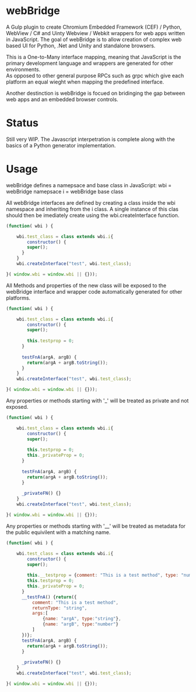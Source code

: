 # webBridge
A Gulp plugin to create Chromium Embedded Framework (CEF) / Python, WebView / C# and Uinty Webview / Webkit wrappers for web apps written in JavaScript.
The goal of webBridge is to allow creation of complex web based UI for Python, .Net and Unity and standalone browsers.

This is a One-to-Many interface mapping, meaning that JavaScript is the primary development language and wrappers are generated for other environments.  
As opposed to other general purpose RPCs such as grpc which give each platform an equal wieght when mapping the predefined interface.

Another destinction is webBridge is focued on bridinging the gap between web apps and an embedded browser controls.

# Status
Still very WIP.  The Javascript interpetration is complete along with the basics of a Python generator implementation.


# Usage
webBridge defines a namepsace and base class in JavaScript:
wbi = webBridge namepsace
i = webBridge base class

All webBridge interfaces are defined by creating a class inside the wbi namespace and inheriting from the i class.  A single instance of this clas should then be 
imediately create using the wbi.createInterface function.

```javascript
(function( wbi ) {

    wbi.test_class = class extends wbi.i{
    	constructor() {
      	super();      	
      }      
    }
    wbi.createInterface("test", wbi.test_class);

}( window.wbi = window.wbi || {}));
```

All Methods and properties of the new class will be exposed to the webBridge interface and wrapper code automatically generated for other platforms.

```javascript
(function( wbi ) {

    wbi.test_class = class extends wbi.i{
    	constructor() {
      	super();
        
        this.testprop = 0;
      }
      
      testFnA(argA, argB) {
      	return(argA + argB.toString());
      }
    }
    wbi.createInterface("test", wbi.test_class);

}( window.wbi = window.wbi || {}));
```

Any properties or methods starting with '_' will be treated as private and not exposed.

```javascript
(function( wbi ) {

    wbi.test_class = class extends wbi.i{
    	constructor() {
      	super();
        
        this.testprop = 0;
        this._privateProp = 0;
      }
      
      testFnA(argA, argB) {
      	return(argA + argB.toString());
      }
      
      _privateFN() {}
    }
    wbi.createInterface("test", wbi.test_class);

}( window.wbi = window.wbi || {}));
```

Any properties or methods starting with  '__' will be treated as metadata for the public equivilent with a matching name.

```javascript
(function( wbi ) {

    wbi.test_class = class extends wbi.i{
    	constructor() {
      	super();
        
        this.__testprop = {comment: "This is a test method", type: "number"};
        this.testprop = 0;
        this._privateProp = 0;
      }
      __testFnA() {return({
          comment: "This is a test method",
          returnType: "string",
          args:[
              {name: "argA", type:"string"},
              {name: "argB", type:"number"}
          ]
      })};
      testFnA(argA, argB) {
      	return(argA + argB.toString());
      }
      
      _privateFN() {}
    }
    wbi.createInterface("test", wbi.test_class);

}( window.wbi = window.wbi || {}));
```